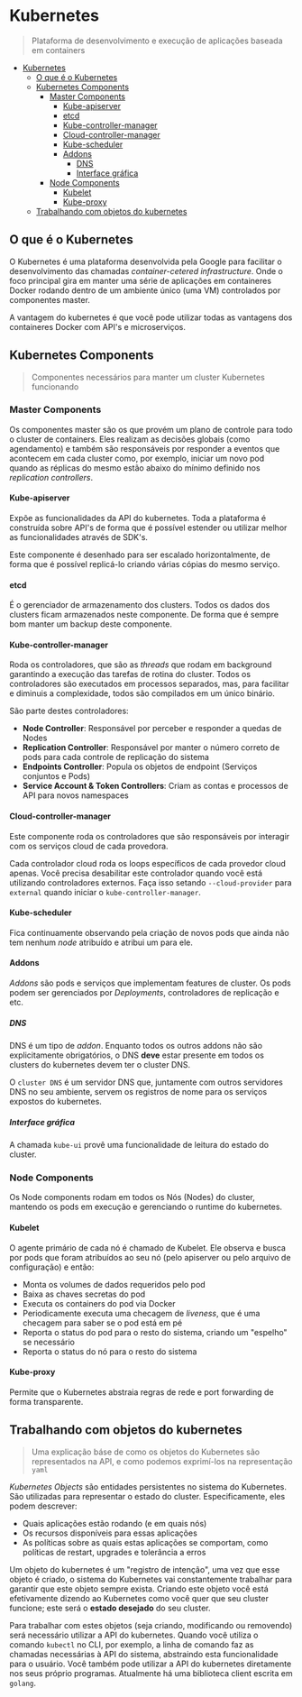 # Kubernetes

> Plataforma de desenvolvimento e execução de aplicações baseada em containers

<!-- TOC -->

- [Kubernetes](#kubernetes)
  - [O que é o Kubernetes](#o-que-é-o-kubernetes)
  - [Kubernetes Components](#kubernetes-components)
    - [Master Components](#master-components)
      - [Kube-apiserver](#kube-apiserver)
      - [etcd](#etcd)
      - [Kube-controller-manager](#kube-controller-manager)
      - [Cloud-controller-manager](#cloud-controller-manager)
      - [Kube-scheduler](#kube-scheduler)
      - [Addons](#addons)
        - [DNS](#dns)
        - [Interface gráfica](#interface-gráfica)
    - [Node Components](#node-components)
      - [Kubelet](#kubelet)
      - [Kube-proxy](#kube-proxy)
  - [Trabalhando com objetos do kubernetes](#trabalhando-com-objetos-do-kubernetes)

<!-- /TOC -->

## O que é o Kubernetes

O Kubernetes é uma plataforma desenvolvida pela Google para facilitar o desenvolvimento das
chamadas _container-cetered infrastructure_. Onde o foco principal gira em manter uma série
de aplicações em containeres Docker rodando dentro de um ambiente único (uma VM)
controlados por componentes master.

A vantagem do kubernetes é que você pode utilizar todas as vantagens dos containeres
Docker com API's e microserviços.

## Kubernetes Components

> Componentes necessários para manter um cluster Kubernetes funcionando

### Master Components

Os componentes master são os que provém um plano de controle para todo o cluster de
containers. Eles realizam as decisões globais (como agendamento) e também são responsáveis
por responder a eventos que acontecem em cada cluster como, por exemplo, iniciar um novo pod
quando as réplicas do mesmo estão abaixo do mínimo definido nos _replication controllers_.

#### Kube-apiserver

Expõe as funcionalidades da API do kubernetes. Toda a plataforma é construída sobre API's de
forma que é possível estender ou utilizar melhor as funcionalidades através de SDK's.

Este componente é desenhado para ser escalado horizontalmente, de forma que é possível
replicá-lo criando várias cópias do mesmo serviço.

#### etcd

É o gerenciador de armazenamento dos clusters. Todos os dados dos clusters ficam armazenados
neste componente. De forma que é sempre bom manter um backup deste componente.

#### Kube-controller-manager

Roda os controladores, que são as _threads_ que rodam em background garantindo a execução das
tarefas de rotina do cluster. Todos os controladores são executados em processos
separados, mas, para facilitar e diminuis a complexidade, todos são compilados em um único
binário.

São parte destes controladores:

- __Node Controller__: Responsável por perceber e responder a quedas de Nodes
- __Replication Controller__: Responsável por manter o número correto de pods para cada
  controle de replicação do sistema
- __Endpoints Controller__: Popula os objetos de endpoint (Serviços conjuntos e Pods)
- __Service Account & Token Controllers__: Criam as contas e processos de API para novos
  namespaces

#### Cloud-controller-manager

Este componente roda os controladores que são responsáveis por interagir com os serviços
cloud de cada provedora.

Cada controlador cloud roda os loops específicos de cada provedor cloud apenas.
Você precisa desabilitar este controlador quando você está utilizando controladores
externos. Faça isso setando `--cloud-provider` para `external` quando iniciar o
`kube-controller-manager`.

#### Kube-scheduler

Fica continuamente observando pela criação de novos pods que ainda não tem nenhum _node_
atribuído e atribui um para ele.

#### Addons

_Addons_ são pods e serviços que implementam features de cluster. Os pods podem ser
gerenciados por _Deployments_, controladores de replicação e etc.

##### DNS

DNS é um tipo de _addon_. Enquanto todos os outros addons não são explicitamente
obrigatórios, o DNS __deve__ estar presente em todos os clusters do kubernetes devem ter o
cluster DNS.

O `cluster DNS` é um servidor DNS que, juntamente com outros servidores DNS no seu
ambiente, servem os registros de nome para os serviços expostos do kubernetes.

##### Interface gráfica

A chamada `kube-ui` provê uma funcionalidade de leitura do estado do cluster.

### Node Components

Os Node components rodam em todos os Nós (Nodes) do cluster, mantendo os pods em
execução e gerenciando o runtime do kubernetes.

#### Kubelet

O agente primário de cada nó é chamado de Kubelet. Ele observa e busca por pods que
foram atribuídos ao seu nó (pelo apiserver ou pelo arquivo de configuração) e então:

- Monta os volumes de dados requeridos pelo pod
- Baixa as chaves secretas do pod
- Executa os containers do pod via Docker
- Periodicamente executa uma checagem de _liveness_, que é uma checagem para saber se o
  pod está em pé
- Reporta o status do pod para o resto do sistema, criando um "espelho" se necessário
- Reporta o status do nó para o resto do sistema

#### Kube-proxy

Permite que o Kubernetes abstraia regras de rede e port forwarding de forma transparente.

## Trabalhando com objetos do kubernetes

> Uma explicação báse de como os objetos do Kubernetes são representados na API, e como
> podemos exprimí-los na representação `yaml`

_Kubernetes Objects_ são entidades persistentes no sistema do Kubernetes. São utilizadas
para representar o estado do cluster. Especificamente, eles podem descrever:

- Quais aplicações estão rodando (e em quais nós)
- Os recursos disponíveis para essas aplicações
- As políticas sobre as quais estas aplicações se comportam, como políticas de restart,
  upgrades e tolerância a erros

Um objeto do kubernetes é um "registro de intenção", uma vez que esse objeto é criado,
o sistema do Kubernetes vai constantemente trabalhar para garantir que este objeto sempre
exista. Criando este objeto você está efetivamente dizendo ao Kubernetes como você
quer que seu cluster funcione; este será o __estado desejado__ do seu cluster.

Para trabalhar com estes objetos (seja criando, modificando ou removendo) será necessário
utilizar a API do kubernetes. Quando você utiliza o comando `kubectl` no CLI, por
exemplo, a linha de comando faz as chamadas necessárias à API do sistema, abstraindo esta
funcionalidade para o usuário. Você também pode utilizar a API do kubernetes diretamente nos
seus próprio programas. Atualmente há uma biblioteca client escrita em `golang`.
